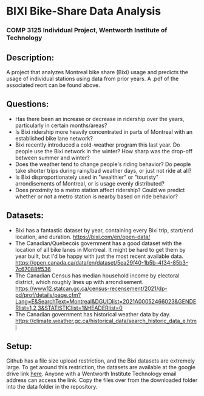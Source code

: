 # BIXI Bike-Share Data Analysis
### COMP 3125 Individual Project, Wentworth Institute of Technology

## Description:

A project that analyzes Montreal bike share (Bixi) usage and predicts the usage of individual stations using data from prior years. A .pdf of the associated reort can be found above.

## Questions:

- Has there been an increase or decrease in ridership over the years, particularly in certain months/areas?
- Is Bixi ridership more heavily concentrated in parts of Montreal with an established bike lane network?
- Bixi recently introduced a cold-weather program this last year. Do people use the Bixi network in the winter? How sharp was the drop-off between summer and winter?
- Does the weather tend to change people's riding behavior? Do people take shorter trips during rainy/bad weather days, or just not ride at all?
- Is Bixi disproportionately used in "wealthier" or "touristy" arrondisements of Montreal, or is usage evenly distributed?
- Does proximity to a metro station affect ridership? Could we predict whether or not a metro station is nearby based on ride behavior?

## Datasets:

- Bixi has a fantastic dataset by year, containing every Bixi trip, start/end location, and duration.
https://bixi.com/en/open-data/
- The Canadian/Quebecois government has a good dataset with the location of all bike lanes in Montreal. It might be hard to get them by year built, but I'd be happy with just the most recent available data.
https://open.canada.ca/data/en/dataset/5ea29f40-1b5b-4f34-85b3-7c67088ff536
- The Canadian Census has median household income by electoral district, which roughly lines up with arrondisement.
https://www12.statcan.gc.ca/census-recensement/2021/dp-pd/prof/details/page.cfm?Lang=E&SearchText=Montreal&DGUIDlist=2021A00052466023&GENDERlist=1,2,3&STATISTIClist=1&HEADERlist=0
- The Canadian government has historical weather data by day.
https://climate.weather.gc.ca/historical_data/search_historic_data_e.html

## Setup:

Github has a file size upload restriction, and the Bixi datasets are extremely large. To get around this restriction, the datasets are available at the google drive link [here](https://drive.google.com/drive/folders/1iXZRpnqqPB-p0SiQs8PmBnktTJlV16Su?usp=sharing). Anyone with a Wentworth Institute Technology email address can access the link. Copy the files over from the downloaded folder into the data folder in the repository.
